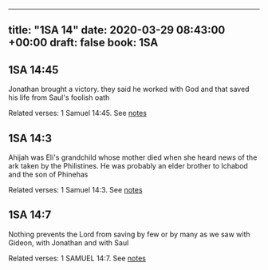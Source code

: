 
---
title: "1SA 14"
date: 2020-03-29 08:43:00 +00:00
draft: false
book: 1SA
---

## 1SA 14:45

Jonathan brought a victory. they said he worked with God and that saved his life from Saul's foolish oath

Related verses: 1 Samuel 14:45. See [notes](https://my.bible.com/notes/3395837536735322602)


## 1SA 14:3

Ahijah was Eli's grandchild whose mother died when she heard news of the ark taken by the Philistines. He was probably an elder brother to Ichabod and the son of Phinehas

Related verses: 1 Samuel 14:3. See [notes](https://my.bible.com/notes/3395833710968037831)


## 1SA 14:7

Nothing prevents the Lord from saving by few or by many as we saw with Gideon, with Jonathan and with Saul

Related verses: 1 SAMUEL 14:7. See [notes](https://my.bible.com/notes/2624390203884429623)

